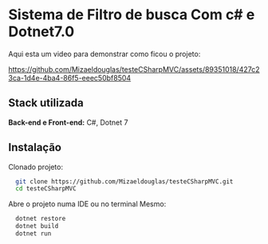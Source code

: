 # Sistema de Filtro de busca Com c# e Dotnet7.0

Aqui esta um video para demonstrar como ficou o projeto:

https://github.com/Mizaeldouglas/testeCSharpMVC/assets/89351018/427c23ca-1d4e-4ba4-86f5-eeec50bf8504


## Stack utilizada

**Back-end e Front-end:** C#, Dotnet 7


## Instalação

Clonado projeto:

```bash
  git clone https://github.com/Mizaeldouglas/testeCSharpMVC.git
  cd testeCSharpMVC
```

Abre o projeto numa IDE ou no terminal Mesmo:

```bash
  dotnet restore
  dotnet build
  dotnet run
```
